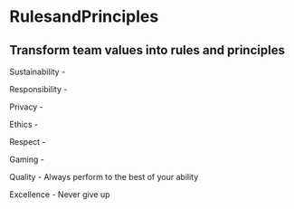 # RulesandPrinciples
## Transform team values into rules and principles

Sustainability -
<!--Justin-->
Responsibility -
<!--Zach-->
Privacy -
<!--Matt-->
Ethics -
<!--Mark-->
Respect - 
<!--Swar-->
Gaming -
<!--Swar-->
Quality - Always perform to the best of your ability
<!--Mak-->
Excellence - Never give up
<!--Mak-->
